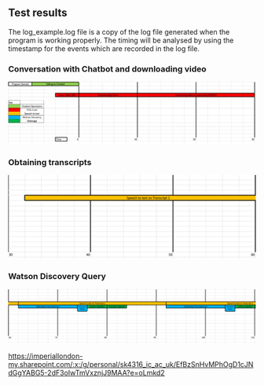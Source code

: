 ## Test results
The log_example.log file is a copy of the log file generated when the program is working properly. The timing will be analysed by using the timestamp for the events which are recorded in the log file.

### Conversation with Chatbot and downloading video
![Alt Text](https://github.com/skrish30/hexology-demo/blob/master/GIF/timeline1.png)

### Obtaining transcripts
![Alt Text](https://github.com/skrish30/hexology-demo/blob/master/GIF/timeline2.png)

### Watson Discovery Query
![Alt Text](https://github.com/skrish30/hexology-demo/blob/master/GIF/timeline3.png)

https://imperiallondon-my.sharepoint.com/:x:/g/personal/sk4316_ic_ac_uk/EfBzSnHvMPhOgD1cJNdGgYABG5-2dF3oIwTmVxznjJ9MAA?e=oLmkd2

